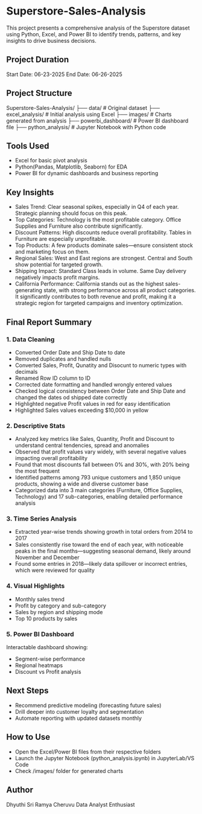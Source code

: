# Superstore-Sales-Analysis
This project presents a comprehensive analysis of the Superstore dataset using Python, Excel, and Power BI to identify trends, patterns, and key insights to drive business decisions.

## Project Duration
Start Date: 06-23-2025
End Date: 06-26-2025

## Project Structure
Superstore-Sales-Analysis/
├── data/                        # Original dataset
├── excel_analysis/             # Initial analysis using Excel
├── images/                     # Charts generated from analysis
├── powerbi_dashboard/          # Power BI dashboard file
├── python_analysis/            # Jupyter Notebook with Python code

## Tools Used
- Excel for basic pivot analysis
- Python(Pandas, Matplotlib, Seaborn) for EDA
- Power BI for dynamic dashboards and business reporting

## Key Insights
- Sales Trend: Clear seasonal spikes, especially in Q4 of each year. Strategic planning should focus on this peak.
- Top Categories: Technology is the most profitable category. Office Supplies and Furniture also contribute significantly.
- Discount Patterns: High discounts reduce overall profitability. Tables in Furniture are especially unprofitable.
- Top Products: A few products dominate sales—ensure consistent stock and marketing focus on them.
- Regional Sales: West and East regions are strongest. Central and South show potential for targeted growth.
- Shipping Impact: Standard Class leads in volume. Same Day delivery negatively impacts profit margins.
- California Performance: California stands out as the highest sales-generating state, with strong performance across all product categories. It significantly contributes to both revenue and profit, making it a strategic region for targeted campaigns and inventory optimization.


## Final Report Summary

### 1. Data Cleaning
- Converted Order Date and Ship Date to date
- Removed duplicates and handled nulls
- Converted Sales, Profit, Qunatity and Disocunt to numeric types with decimals
- Renamed Row ID column to ID
- Corrected date formatting and handled wrongly entered values
- Checked logical consistency between Order Date and Ship Date and changed the dates od shipped date correctly
- Highlighted negative Profit values in red for easy identification
- Highlighted Sales values exceeding $10,000 in yellow

### 2. Descriptive Stats
- Analyzed key metrics like Sales, Quantity, Profit and Discount to understand central tendencies, spread and anomalies
- Observed that profit values vary widely, with several negative values impacting overall profitability
- Found that most discounts fall between 0% and 30%, with 20% being the most frequent
- Identified patterns among 793 unique customers and 1,850 unique products, showing a wide and diverse customer base
- Categorized data into 3 main categories (Furniture, Office Supplies, Technology) and 17 sub-categories, enabling detailed performance analysis

### 3. Time Series Analysis
- Extracted year-wise trends showing growth in total orders from 2014 to 2017
- Sales consistently rise toward the end of each year, with noticeable peaks in the final months—suggesting seasonal demand, likely around November and December
- Found some entries in 2018—likely data spillover or incorrect entries, which were reviewed for quality

### 4. Visual Highlights
- Monthly sales trend
- Profit by category and sub-category
- Sales by region and shipping mode
- Top 10 products by sales

### 5. Power BI Dashboard
Interactable dashboard showing:
- Segment-wise performance
- Regional heatmaps
- Discount vs Profit analysis

## Next Steps
- Recommend predictive modeling (forecasting future sales)
- Drill deeper into customer loyalty and segmentation
- Automate reporting with updated datasets monthly

## How to Use
- Open the Excel/Power BI files from their respective folders
- Launch the Jupyter Notebook (python_analysis.ipynb) in JupyterLab/VS Code
- Check /images/ folder for generated charts

## Author

Dhyuthi Sri Ramya Cheruvu
Data Analyst Enthusiast
